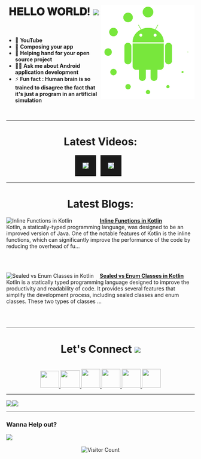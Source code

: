 <!-- intro hello world -->
<h1 align="center">
𝐇𝐄𝐋𝐋𝐎 𝐖𝐎𝐑𝐋𝐃! <img src="GIF/Earth.gif" width="24px">
<img src= "GIF/android_by_deiby_ybied_d3jaevn.gif" height="250px" align="right">
</h1>
<br>

- 💚 **YouTube**
- 🔮 **Composing your app**
- 🤝 **Helping hand for your open source project**
- 👨‍💻 **Ask me about Android application development**
- ⚡ **Fun fact : Human brain is so trained to disagree the fact that it's just a program in an artificial simulation**
<br>


<hr>


<!-- youtube section -->
<h1 align="center">
Latest Videos:
</h1>
<div align = "center">
<!-- YOUTUBE:START --><a href="https://www.youtube.com/watch?v=1Po8_HIMKog" target="_blank"><img src="https://i.ytimg.com/vi/1Po8_HIMKog/mqdefault.jpg" height="200px" border="20"></a>&nbsp &nbsp<a href="https://www.youtube.com/watch?v=O4ij-uZe4fY" target="_blank"><img src="https://i.ytimg.com/vi/O4ij-uZe4fY/mqdefault.jpg" height="200px" border="20"></a>&nbsp &nbsp<!-- YOUTUBE:END -->
</div>


<hr>


<h1 align="center">
Latest Blogs:
</h1>
<!-- HASHNODE_BLOG:START -->
<p align="left">
<a href="https://sagar0-0.hashnode.dev/inline-functions-in-kotlin" title="Inline Functions in Kotlin"><img src="https://cdn.hashnode.com/res/hashnode/image/upload/v1675871583488/825093d8-abb5-4e27-a11e-190d6bcdb39a.png" alt="Inline Functions in Kotlin" width="250px" align="left" /></a>
<a href="https://sagar0-0.hashnode.dev/inline-functions-in-kotlin" title="Inline Functions in Kotlin"><strong>Inline Functions in Kotlin</strong></a>
<br/> Kotlin, a statically-typed programming language, was designed to be an improved version of Java. One of the notable features of Kotlin is the inline functions, which can significantly improve the performance of the code by reducing the overhead of fu... </p> <br/> <br/>
<p align="left">
<a href="https://sagar0-0.hashnode.dev/sealed-vs-enum-classes-in-kotlin" title="Sealed vs Enum Classes in Kotlin"><img src="https://cdn.hashnode.com/res/hashnode/image/upload/v1675790162175/de9d802d-270c-4788-97d7-51bc25848d10.png" alt="Sealed vs Enum Classes in Kotlin" width="250px" align="left" /></a>
<a href="https://sagar0-0.hashnode.dev/sealed-vs-enum-classes-in-kotlin" title="Sealed vs Enum Classes in Kotlin"><strong>Sealed vs Enum Classes in Kotlin</strong></a>
<br/> Kotlin is a statically typed programming language designed to improve the productivity and readability of code. It provides several features that simplify the development process, including sealed classes and enum classes.
These two types of classes ... </p> <br/> <br/>
<!-- HASHNODE_BLOG:END -->
  
  
<hr>


<!-- connect section -->
<h1 align="center">
Let's Connect <img src="GIF/Handshake.gif" width="24px">
</h1>
<div align="center">
<p align="center">
  <br>
  <a href="https://www.youtube.com/channel/UCbXjqGX2O0UW12AIboO2Psw" target="_blank">
    <code><img  height="45" width="50" src="https://brandslogos.com/wp-content/uploads/images/large/youtube-icon-logo.png"></code>
  </a>
  <a href="mailto:sagar.0dev@gmail.com" target="_blank">
    <code><img height="46" width="52" src="https://logos-world.net/wp-content/uploads/2020/11/Gmail-Logo.png"></code>
  </a>
  <a href="https://twitter.com/sagar0_o" target="_blank">
    <code><img height="50" width="50" src="https://www.freepnglogos.com/uploads/twitter-logo-png/twitter-logo-vector-png-clipart-1.png"></code>
  </a>
  <a href="https://www.linkedin.com/in/sagar0-0malhotra/" target="_blank">
    <code><img height="50" width="50" src="https://cdn-icons-png.flaticon.com/512/174/174857.png"></code>
  </a>
  <a href="https://dev.to/sagar0_0" target="_blank">
    <code><img height="50" width="50" src="https://iconape.com/wp-content/files/hl/53010/svg/devto.svg"></code>
  </a>
  <a href="https://www.instagram.com/_sagar_malhotra_/" target="_blank">
    <code><img height="50" width="50" src="http://assets.stickpng.com/images/580b57fcd9996e24bc43c521.png"></code>
  </a>
</p>
</div>


<hr>


<img align="center" height="150px" src="https://github-readme-streak-stats.herokuapp.com/?user=Sagar0-0&theme=dark&hide_border=true"><img align="center" height="160px" src="https://github-readme-stats.vercel.app/api?username=Sagar0-0&show_icons=true&hide_border=true&title_color=94b4a4&amp&icon_color=FFFFFF&amp&text_color=FFFFFF&amp&bg_color=000000&count_private=true&include_all_commits=true">


<hr>


### Wanna Help out?
<a href="https://www.buymeacoffee.com/0sagar0">
  <img src="https://user-images.githubusercontent.com/85388413/197355117-e4a5f6e7-44ee-4303-adb8-3ef39cd18246.jpg" width=200px>
</a>

<!-- outro -->
<div align="center">
  
![Visitor Count](https://profile-counter.glitch.me/{Sagar0-0}/count.svg)
